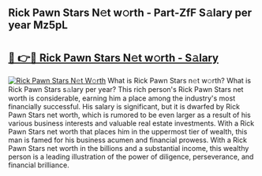 ## Rick Pawn Stars N𝚎t w𝚘rth - Part-ZfF S𝚊lary per year Mz5pL

# <h2><a href="http://gc0bwz.nevu.top/?p=Rick+Pawn+Stars">🔗 👉🔴 Rick Pawn Stars N𝚎t w𝚘rth - S𝚊lary</a></h2>

[![Rick Pawn Stars N𝚎t W𝚘rth](https://i.imgur.com/Oavwk0R.jpeg)](http://gc0bwz.nevu.top/?p=Rick+Pawn+Stars)
What is Rick Pawn Stars n𝚎t w𝚘rth? What is Rick Pawn Stars s𝚊lary per year?
This rich person's Rick Pawn Stars net worth is considerable, earning him a place among the industry's most financially successful. His salary is significant, but it is dwarfed by Rick Pawn Stars net worth, which is rumored to be even larger as a result of his various business interests and valuable real estate investments. With a Rick Pawn Stars net worth that places him in the uppermost tier of wealth, this man is famed for his business acumen and financial prowess. With a Rick Pawn Stars net worth in the billions and a substantial income, this wealthy person is a leading illustration of the power of diligence, perseverance, and financial brilliance.

